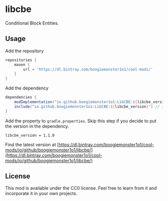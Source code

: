 # libcbe

Conditional Block Entities. 

## Usage
Add the repository
```gradle
repositories {
    maven {
        url = 'https://dl.bintray.com/boogiemonster1o1/cool-mods/'
    }
}
```


Add the dependency 
```gradle
dependencies {
    modImplementation("io.github.boogiemonster1o1:LibCBE:${libcbe_version}")
    include("io.github.boogiemonster1o1:LibCBE:${libcbe_version}") // Includes LibCBE as a Jar-in-Jar embedded dependency
}
```


Add the property to `gradle.properties`. Skip this step if you decide to put the version in the dependency. 
```properties
libcbe_version = 1.1.0
```
Find the latest version at [https://dl.bintray.com/boogiemonster1o1/cool-mods/io/github/boogiemonster1o1/libcbe/](https://dl.bintray.com/boogiemonster1o1/cool-mods/io/github/boogiemonster1o1/libcbe/)

## License
This mod is available under the CC0 license. Feel free to learn from it and incorporate it in your own projects.
